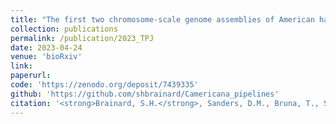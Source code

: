 ```yaml
---
title: "The first two chromosome-scale genome assemblies of American hazelnut enable comparative genomic analysis of the genus Corylus"
collection: publications
permalink: /publication/2023_TPJ
date: 2023-04-24
venue: 'bioRxiv'
link:
paperurl: 
code: 'https://zenodo.org/deposit/7439335'
github: 'https://github.com/shbrainard/Camericana_pipelines'
citation: '<strong>Brainard, S.H.</strong>, Sanders, D.M., Bruna, T., Shengqiang, S., Dawson, J.C. The first two chromosome-scale genome assemblies of American hazelnut enable comparative genomic analysis of the genus Corylus. <i>Plant Biotechnol J</i> Submitted (2023)'
---
```


